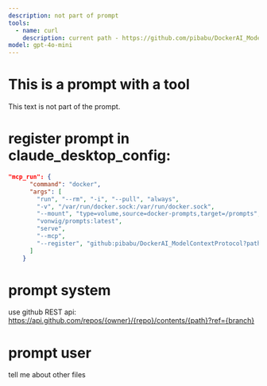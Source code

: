 ```yaml
---
description: not part of prompt
tools:
  - name: curl
    description: current path - https://github.com/pibabu/DockerAI_ModelContextProtocol/blob/main/readme.md
model: gpt-4o-mini
---
```



# This is a prompt with a tool

This text is not part of the prompt.

# register prompt in claude_desktop_config: 

````json
"mcp_run": {
      "command": "docker",
      "args": [
        "run", "--rm", "-i", "--pull", "always",
        "-v", "/var/run/docker.sock:/var/run/docker.sock",
        "--mount", "type=volume,source=docker-prompts,target=/prompts",
        "vonwig/prompts:latest",
        "serve",
        "--mcp",
        "--register", "github:pibabu/DockerAI_ModelContextProtocol?path=whatever.md" 
      ]  
    }
````

# prompt system

use github REST api: https://api.github.com/repos/{owner}/{repo}/contents/{path}?ref={branch}

# prompt user

tell me about other files